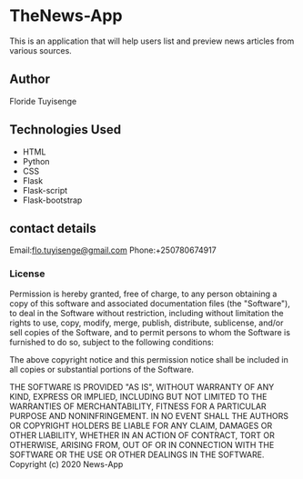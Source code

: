 # TheNews-App
This is an application that will help users list and preview news articles from various sources.   

## Author
Floride Tuyisenge

## Technologies Used
 * HTML
 * Python
 * CSS
 * Flask
 * Flask-script
 * Flask-bootstrap
 
## contact details
Email:flo.tuyisenge@gmail.com
Phone:+250780674917

### License

Permission is hereby granted, free of charge, to any person obtaining a copy
of this software and associated documentation files (the "Software"), to deal
in the Software without restriction, including without limitation the rights
to use, copy, modify, merge, publish, distribute, sublicense, and/or sell
copies of the Software, and to permit persons to whom the Software is
furnished to do so, subject to the following conditions:

The above copyright notice and this permission notice shall be included in all
copies or substantial portions of the Software.

THE SOFTWARE IS PROVIDED "AS IS", WITHOUT WARRANTY OF ANY KIND, EXPRESS OR
IMPLIED, INCLUDING BUT NOT LIMITED TO THE WARRANTIES OF MERCHANTABILITY, 
FITNESS FOR A PARTICULAR PURPOSE AND NONINFRINGEMENT. IN NO EVENT SHALL THE
AUTHORS OR COPYRIGHT HOLDERS BE LIABLE FOR ANY CLAIM, DAMAGES OR OTHER
LIABILITY, WHETHER IN AN ACTION OF CONTRACT, TORT OR OTHERWISE, ARISING FROM, 
OUT OF OR IN CONNECTION WITH THE SOFTWARE OR THE USE OR OTHER DEALINGS IN THE
SOFTWARE.
Copyright (c) 2020 News-App

